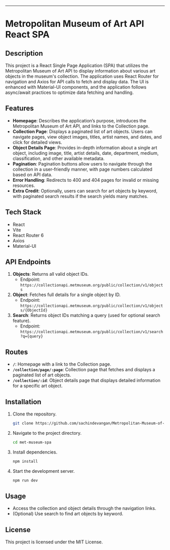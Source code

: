 
---

# Metropolitan Museum of Art API React SPA

## Description
This project is a React Single Page Application (SPA) that utilizes the Metropolitan Museum of Art API to display information about various art objects in the museum's collection. The application uses React Router for navigation and Axios for API calls to fetch and display data. The UI is enhanced with Material-UI components, and the application follows async/await practices to optimize data fetching and handling.

## Features
- **Homepage**: Describes the application’s purpose, introduces the Metropolitan Museum of Art API, and links to the Collection page.
- **Collection Page**: Displays a paginated list of art objects. Users can navigate pages, view object images, titles, artist names, and dates, and click for detailed views.
- **Object Details Page**: Provides in-depth information about a single art object, including image, title, artist details, date, department, medium, classification, and other available metadata.
- **Pagination**: Pagination buttons allow users to navigate through the collection in a user-friendly manner, with page numbers calculated based on API data.
- **Error Handling**: Redirects to 400 and 404 pages for invalid or missing resources.
- **Extra Credit**: Optionally, users can search for art objects by keyword, with paginated search results if the search yields many matches.

## Tech Stack
- React
- Vite
- React Router 6
- Axios
- Material-UI

## API Endpoints
1. **Objects**: Returns all valid object IDs.
   - Endpoint: `https://collectionapi.metmuseum.org/public/collection/v1/objects`
2. **Object**: Fetches full details for a single object by ID.
   - Endpoint: `https://collectionapi.metmuseum.org/public/collection/v1/objects/{ObjectId}`
3. **Search**: Returns object IDs matching a query (used for optional search feature).
   - Endpoint: `https://collectionapi.metmuseum.org/public/collection/v1/search?q={query}`

## Routes
- **`/`**: Homepage with a link to the Collection page.
- **`/collection/page/:page`**: Collection page that fetches and displays a paginated list of art objects.
- **`/collection/:id`**: Object details page that displays detailed information for a specific art object.

## Installation
1. Clone the repository.
   ```bash
   git clone https://github.com/sachindevangan/Metropolitan-Museum-of-Art-API-React-SPA
   ```
2. Navigate to the project directory.
   ```bash
   cd met-museum-spa
   ```
3. Install dependencies.
   ```bash
   npm install
   ```
4. Start the development server.
   ```bash
   npm run dev
   ```

## Usage
- Access the collection and object details through the navigation links.
- (Optional) Use search to find art objects by keyword.

## License
This project is licensed under the MIT License.